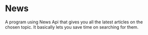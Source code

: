 # News

A program using News Api that gives you all the latest articles on the chosen topic. It basically lets you save time on searching for them.

